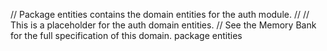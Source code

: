 // Package entities contains the domain entities for the auth module.
//
// This is a placeholder for the auth domain entities.
// See the Memory Bank for the full specification of this domain.
package entities